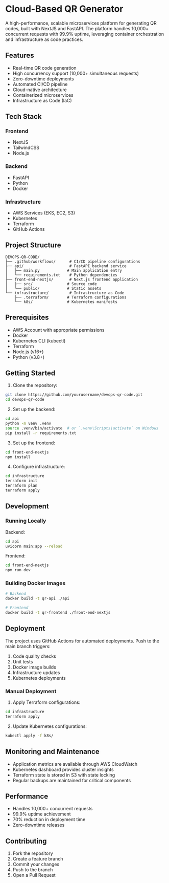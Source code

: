 # Cloud-Based QR Generator

A high-performance, scalable microservices platform for generating QR codes, built with NextJS and FastAPI. The platform handles 10,000+ concurrent requests with 99.9% uptime, leveraging container orchestration and infrastructure as code practices.

## Features

- Real-time QR code generation
- High concurrency support (10,000+ simultaneous requests)
- Zero-downtime deployments
- Automated CI/CD pipeline
- Cloud-native architecture
- Containerized microservices
- Infrastructure as Code (IaC)

## Tech Stack

### Frontend
- NextJS
- TailwindCSS
- Node.js

### Backend
- FastAPI
- Python
- Docker

### Infrastructure
- AWS Services (EKS, EC2, S3)
- Kubernetes
- Terraform
- GitHub Actions

## Project Structure

```
DEVOPS-QR-CODE/
├── .github/workflows/      # CI/CD pipeline configurations
├── api/                    # FastAPI backend service
│   ├── main.py            # Main application entry
│   └── requirements.txt    # Python dependencies
├── front-end-nextjs/       # Next.js frontend application
│   ├── src/               # Source code
│   └── public/            # Static assets
└── infrastructure/         # Infrastructure as Code
    ├── .terraform/        # Terraform configurations
    └── k8s/               # Kubernetes manifests
```

## Prerequisites

- AWS Account with appropriate permissions
- Docker
- Kubernetes CLI (kubectl)
- Terraform
- Node.js (v16+)
- Python (v3.8+)

## Getting Started

1. Clone the repository:
```bash
git clone https://github.com/yourusername/devops-qr-code.git
cd devops-qr-code
```

2. Set up the backend:
```bash
cd api
python -m venv .venv
source .venv/bin/activate  # or `.venv\Scripts\activate` on Windows
pip install -r requirements.txt
```

3. Set up the frontend:
```bash
cd front-end-nextjs
npm install
```

4. Configure infrastructure:
```bash
cd infrastructure
terraform init
terraform plan
terraform apply
```

## Development

### Running Locally

Backend:
```bash
cd api
uvicorn main:app --reload
```

Frontend:
```bash
cd front-end-nextjs
npm run dev
```

### Building Docker Images

```bash
# Backend
docker build -t qr-api ./api

# Frontend
docker build -t qr-frontend ./front-end-nextjs
```

## Deployment

The project uses GitHub Actions for automated deployments. Push to the main branch triggers:

1. Code quality checks
2. Unit tests
3. Docker image builds
4. Infrastructure updates
5. Kubernetes deployments

### Manual Deployment

1. Apply Terraform configurations:
```bash
cd infrastructure
terraform apply
```

2. Update Kubernetes configurations:
```bash
kubectl apply -f k8s/
```

## Monitoring and Maintenance

- Application metrics are available through AWS CloudWatch
- Kubernetes dashboard provides cluster insights
- Terraform state is stored in S3 with state locking
- Regular backups are maintained for critical components

## Performance

- Handles 10,000+ concurrent requests
- 99.9% uptime achievement
- 70% reduction in deployment time
- Zero-downtime releases

## Contributing

1. Fork the repository
2. Create a feature branch
3. Commit your changes
4. Push to the branch
5. Open a Pull Request

